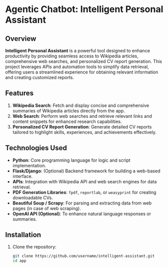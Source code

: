 # Agentic Chatbot: Intelligent Personal Assistant

## Overview
**Intelligent Personal Assistant** is a powerful tool designed to enhance productivity by providing seamless access to Wikipedia articles, comprehensive web searches, and personalized CV report generation. This project leverages APIs and automation tools to simplify data retrieval, offering users a streamlined experience for obtaining relevant information and creating customized reports.

## Features
1. **Wikipedia Search**: Fetch and display concise and comprehensive summaries of Wikipedia articles directly from the app.
2. **Web Search**: Perform web searches and retrieve relevant links and content snippets for enhanced research capabilities.
3. **Personalized CV Report Generation**: Generate detailed CV reports tailored to highlight skills, experiences, and achievements effectively.

## Technologies Used
- **Python**: Core programming language for logic and script implementation.
- **Flask/Django**: (Optional) Backend framework for building a web-based interface.
- **APIs**: Integration with Wikipedia API and web search engines for data retrieval.
- **PDF Generation Libraries**: `fpdf`, `reportlab`, or `weasyprint` for creating downloadable CVs.
- **Beautiful Soup / Scrapy**: For parsing and extracting data from web pages (in case of web scraping).
- **OpenAI API (Optional)**: To enhance natural language responses or summaries.

## Installation
1. Clone the repository:
   ```bash
   git clone https://github.com/username/intelligent-assistant.git
   cd app
   
